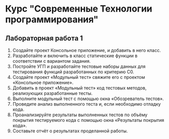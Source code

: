 # Курс "Современные Технологии программирования"

## Лабораторная работа 1 
1. Создайте проект Консольное приложение, и добавить в него класс.
2. Разработайте и включить в класс статические функции в соответствии с
вариантом задания.
3. Постройте УГП и разработайте тестовые наборы данных для тестирования
функций разработанных по критерию С0.
4. Создайте проект «Модульный тест» свяжите его с проектом «Консольное
приложение».
5. Добавить в проект «Модульный тест» код тестовых методов, реализующих
разработанные тесты.
6. Выполните модульный тест с помощью окна «Обозреватель тестов».
7. Проведите анализ выполненного теста и, если необходимо отладку кода.
8. Проанализируйте результаты выполненных тестов по объёму покрытия
тестируемого кода с помощью окна «Результаты покрытия кода».
9. Составьте отчёт о результатах проделанной работы.